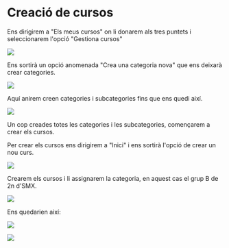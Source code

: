 # Creació de cursos
Ens dirigirem a "Els meus cursos" on li donarem als tres puntets i seleccionarem l'opció "Gestiona cursos"

![](fotos/Selección_001.png)

Ens sortirà un opció anomenada "Crea una categoria nova" que ens deixarà crear categories.

![](fotos/Selección_002.png)

Aquí anirem creen categories i subcategories fins que ens quedi així.

![](fotos/Selección_003.png)

Un cop creades totes les categories i les subcategories, començarem a crear els cursos.

Per crear els cursos ens dirigirem a "Inici" i ens sortirà l'opció de crear un nou curs.

![](fotos/Selección_004.png)

Crearem els cursos i li assignarem la categoria, en aquest cas el grup B de 2n d'SMX.

![](fotos/Selección_005.png)

Ens quedarien així:

![](fotos/Selección_006.png)

![](fotos/Selección_007.png)
